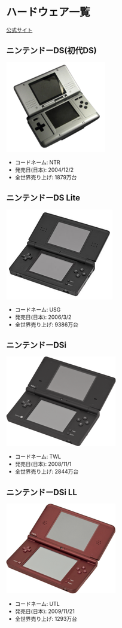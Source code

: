 # ハードウェア一覧

[公式サイト](https://www.nintendo.co.jp/ds/)

## ニンテンドーDS(初代DS)

<img src="./images/hw/nds.png" height="240" src="320" alt="nds" />

- コードネーム: NTR
- 発売日(日本): 2004/12/2
- 全世界売り上げ: 1879万台

## ニンテンドーDS Lite

<img src="./images/hw/lite.jpeg" height="240" src="320" alt="ndslite" />

- コードネーム: USG
- 発売日(日本): 2006/3/2
- 全世界売り上げ: 9386万台

## ニンテンドーDSi

<img src="./images/hw/dsi.png" height="240" src="320" alt="dsi" />

- コードネーム: TWL
- 発売日(日本): 2008/11/1
- 全世界売り上げ: 2844万台

## ニンテンドーDSi LL

<img src="./images/hw/dsill.png" height="240" src="320" alt="dsill" />

- コードネーム: UTL
- 発売日(日本): 2009/11/21
- 全世界売り上げ: 1293万台

